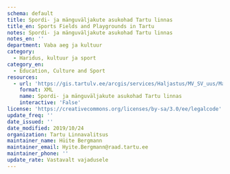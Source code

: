 ```yaml
---
schema: default
title: Spordi- ja mänguväljakute asukohad Tartu linnas
title_en: Sports Fields and Playgrounds in Tartu
notes: Spordi- ja mänguväljakute asukohad Tartu linnas
notes_en: ''
department: Vaba aeg ja kultuur
category:
  - Haridus, kultuur ja sport
category_en:
  - Education, Culture and Sport
resources:
  - url: 'https://gis.tartulv.ee/arcgis/services/Haljastus/MV_SV_uus/MapServer?wsdl'
    format: XML
    name: Spordi- ja mänguväljakute asukohad Tartu linnas
    interactive: 'False'
license: 'https://creativecommons.org/licenses/by-sa/3.0/ee/legalcode'
update_freq: ''
date_issued: ''
date_modified: 2019/10/24
organization: Tartu Linnavalitsus
maintainer_name: Hüite Bergmann
maintainer_email: Hyite.Bergmann@raad.tartu.ee
maintainer_phone: ''
update_rate: Vastavalt vajadusele
---
```

